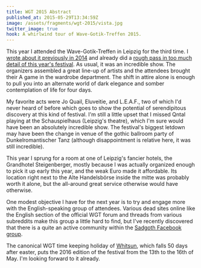 ```yaml
---
title: WGT 2015 Abstract
published_at: 2015-05-29T13:34:59Z
image: /assets/fragments/wgt-2015/vista.jpg
twitter_image: true
hook: A whirlwind tour of Wave-Gotik-Treffen 2015.
---
```


This year I attended the Wave-Gotik-Treffen in Leipzig for the third time. I
[wrote about it previously in 2014](/fragments/wgt) and already did a [rough
pass in too much detail of this year's festival][dump]. As usual, it was an
incredible show. The organizers assembled a great line-up of artists and the
attendees brought their A game in the wardrobe department. The shift in attire
alone is enough to pull you into an alternate world of dark elegance and somber
contemplation of life for four days.

My favorite acts were Jo Quail, Eluveitie, and L.E.A.F., two of which I'd never
heard of before which goes to show the potential of serendipitous discovery at
this kind of festival. I'm still a little upset that I missed Qntal playing at
the Schauspielhaus (Leipzig's theatre), which I'm sure would have been an
absolutely incredible show. The festival's biggest letdown may have been the
change in venue of the gothic ballroom party of Dunkelromantischer Tanz
(although disappointment is relative here, it was still incredible).

This year I sprung for a room at one of Leipzig's fancier hotels, the
Grandhotel Steigenberger, mostly because I was actually organized enough to
pick it up early this year, and the weak Euro made it affordable. Its location
right next to the Alte Handelsbörse inside the mitte was probably worth it
alone, but the all-around great service otherwise would have otherwise.

One modest objective I have for the next year is to try and engage more with
the English-speaking group of attendees. Various dead sites online like the
English section of the official WGT forum and threads from various subreddits
make this group a little hard to find, but I've recently discovered that there
is a quite an active community within the [Sadgoth Facebook
group][sadgoth].

The canonical WGT time keeping holiday of [Whitsun][whitsun], which falls 50
days after easter, puts the 2016 edition of the festival from the 13th to the
16th of May. I'm looking forward to it already.

[dump]: /fragments/wgt-2015-brain-dump
[sadgoth]: https://www.facebook.com/groups/241641551227/
[whitsun]: http://en.wikipedia.org/wiki/Whitsun
